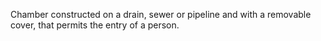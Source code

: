 ﻿Chamber constructed on a drain, sewer or pipeline and with a removable cover, that permits the entry of a person.